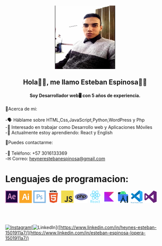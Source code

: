 <p align="center" width="300">

<img align="center" width="190" height="200" src="img/foto.jpg" >
<h2 align="center">Hola🙋‍♂️, me llamo Esteban Espinosa👨‍🦰</h2>
<h4 align="center">Soy Desarrollador web🖥 con 5 años de experiencia.</h4>

👤Acerca de mi:<br><br>
-🗣️ Háblame sobre HTML,Css,JavaScript,Python,WordPress y Php<br>
-🧡 Interesado en trabajar como Desarrollo web y Aplicaciones Móviles<br>
-🧠 Actualmente estoy aprendiendo: React y English<br>

👥Puedes contactarme:<br><br>
-📱 Teléfono: +57 3016133369<br>
-✉ Correo: heynerestebanespinosa@gmail.com<br>

<h1>Lenguajes de programacion:</h1>
<div>
<img src="https://github.com/devicons/devicon/blob/master/icons/aftereffects/aftereffects-original.svg" title="After Effects"
  width="40" height="40">
  <img src="https://github.com/devicons/devicon/blob/master/icons/illustrator/illustrator-plain.svg" title="Adobe Illustrator"
width="40" height="40">
  <img src="https://github.com/devicons/devicon/blob/master/icons/photoshop/photoshop-line.svg" title="Photoshop"
  width="40" height="40">
<img src="https://github.com/devicons/devicon/blob/master/icons/html5/html5-original-wordmark.svg" title="Html5"
width="40" height="40">
<img src="https://github.com/devicons/devicon/blob/master/icons/javascript/javascript-original.svg" title="Javascript"
width="40" height="40">
<img src="https://github.com/devicons/devicon/blob/master/icons/php/php-original.svg" title="Php"
width="40" height="40">
  <img src="https://github.com/devicons/devicon/blob/master/icons/react/react-original-wordmark.svg" title="Php"
width="40" height="40">
<img src="https://github.com/devicons/devicon/blob/master/icons/kotlin/kotlin-original.svg" title="Kotlin"
width="40" height="40">
<img src="https://github.com/devicons/devicon/blob/master/icons/androidstudio/androidstudio-original.svg" title="Android Studios"
width="40" height="40">
<img src="https://github.com/devicons/devicon/blob/master/icons/vscode/vscode-original-wordmark.svg" title="Visual Studios Code"
width="40" height="40">
<img src="https://github.com/devicons/devicon/blob/master/icons/visualstudio/visualstudio-plain.svg" title="Visual Studios"
width="40" height="40">

</div><br><br><br>

[![Instagram](https://img.shields.io/badge/Instagram-%23E4405F.svg?logo=Instagram&logoColor=white)](https://www.instagram.com/heyner_lo/)[![LinkedIn](https://img.shields.io/badge/LinkedIn-%230077B5.svg?logo=linkedin&logoColor=white)]([https://www.linkedin.com/in/heynes-esteban-1501911a7/](https://www.linkedin.com/in/esteban-espinosa-lopera-1501911a7/)
</p>

